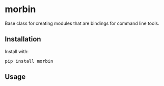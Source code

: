 # morbin

Base class for creating modules that are bindings for command line tools.

## Installation

Install with:

<pre>
pip install morbin
</pre>



## Usage

<pre>

</pre>
